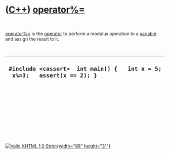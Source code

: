 



 

 

 

 

 

([C++](Cpp.htm)) [operator%=](CppOperatorModulusAssign.htm)
===========================================================

 

[operator%=](CppOperatorModulusAssign.htm) is the
[operator](CppOperator.htm) to perform a modulus operation to a
[variable](CppVariable.htm) and assign the result to it.

 

  ------------------------------------------------------------------------------
  ` #include <cassert>  int main() {   int x = 5;   x%=3;   assert(x == 2); }`
  ------------------------------------------------------------------------------

 

 

 

 

 





 

[![Valid XHTML 1.0 Strict](valid-xhtml10.png){width="88"
height="31"}](http://validator.w3.org/check?uri=referer)
